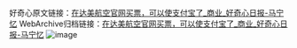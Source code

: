 好奇心原文链接：[在达美航空官网买票，可以使支付宝了_商业_好奇心日报-马宁忆](https://www.qdaily.com/articles/8157.html)
WebArchive归档链接：[在达美航空官网买票，可以使支付宝了_商业_好奇心日报-马宁忆](http://web.archive.org/web/20190623152224/https://www.qdaily.com/articles/8157.html)
![image](http://ww3.sinaimg.cn/large/007d5XDply1g3vawikp7kj30u02pt1kx)